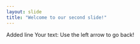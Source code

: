 ```yaml
---
layout: slide
title: "Welcome to our second slide!"
---
```

Added line
Your text:
Use the left arrow to go back!

